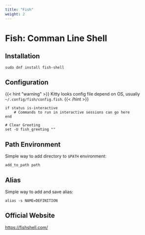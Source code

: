 ```yaml
---
title: "Fish"
weight: 2
---
```


# Fish: Comman Line Shell

## Installation

```fish
sudo dnf install fish-shell
```

## Configuration

{{< hint "warning" >}}
Kitty looks config file depend on OS, usually `~/.config/fish/config.fish`.
{{< /hint >}}

```fish
if status is-interactive
    # Commands to run in interactive sessions can go here
end

# Clear Greeting
set -U fish_greeting ""
```

## Path Environment

Simple way to add directory to `$PATH` environment:

```fish
add_to_path path
```

## Alias

Simple way to add and save alias:

```fish
alias -s NAME=DEFINITION
```

## Official Website

https://fishshell.com/
